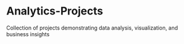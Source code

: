 # Analytics-Projects
Collection of projects demonstrating data analysis, visualization, and business insights
